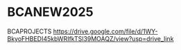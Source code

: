 # BCANEW2025
BCAPROJECTS
https://drive.google.com/file/d/1WY-BkyoFHBEDI45kbWRIfkTSl39MOAQZ/view?usp=drive_link
